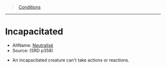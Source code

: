 ﻿---
!Generic
Id: conditions_vo.md#incapacitated
ParentLink: conditions_vo.md#conditions
Name: Incapacitated
ParentName: Conditions
NameLevel: 1
AltName: '[Neutralisé](hd_conditions_neutralise.md)'
Source: (SRD p358)
Attributes: {}
---
> [Conditions](srd_conditions.md)

---

# Incapacitated

- AltName: [Neutralisé](hd_conditions_neutralise.md)
- Source: (SRD p358)

* An incapacitated creature can't take actions or reactions.

